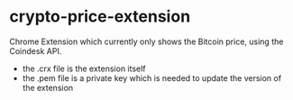 # crypto-price-extension
Chrome Extension which currently only shows the Bitcoin price, using the Coindesk API.
- the .crx file is the extension itself
- the .pem file is a private key which is needed to update the version of the extension